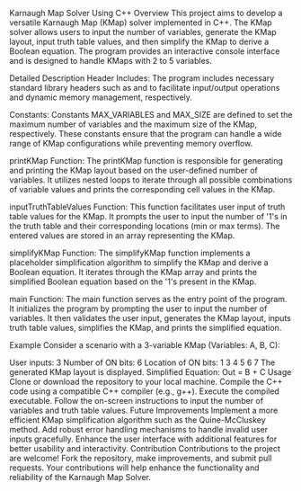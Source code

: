 Karnaugh Map Solver Using C++
Overview
This project aims to develop a versatile Karnaugh Map (KMap) solver implemented in C++. The KMap solver allows users to input the number of variables, generate the KMap layout, input truth table values, and then simplify the KMap to derive a Boolean equation. The program provides an interactive console interface and is designed to handle KMaps with 2 to 5 variables.

Detailed Description
Header Includes: The program includes necessary standard library headers such as <iostream> and <vector> to facilitate input/output operations and dynamic memory management, respectively.

Constants: Constants MAX_VARIABLES and MAX_SIZE are defined to set the maximum number of variables and the maximum size of the KMap, respectively. These constants ensure that the program can handle a wide range of KMap configurations while preventing memory overflow.

printKMap Function: The printKMap function is responsible for generating and printing the KMap layout based on the user-defined number of variables. It utilizes nested loops to iterate through all possible combinations of variable values and prints the corresponding cell values in the KMap.

inputTruthTableValues Function: This function facilitates user input of truth table values for the KMap. It prompts the user to input the number of '1's in the truth table and their corresponding locations (min or max terms). The entered values are stored in an array representing the KMap.

simplifyKMap Function: The simplifyKMap function implements a placeholder simplification algorithm to simplify the KMap and derive a Boolean equation. It iterates through the KMap array and prints the simplified Boolean equation based on the '1's present in the KMap.

main Function: The main function serves as the entry point of the program. It initializes the program by prompting the user to input the number of variables. It then validates the user input, generates the KMap layout, inputs truth table values, simplifies the KMap, and prints the simplified equation.

Example
Consider a scenario with a 3-variable KMap (Variables: A, B, C):

User inputs: 3
Number of ON bits: 6
Location of ON bits: 1 3 4 5 6 7
The generated KMap layout is displayed.
Simplified Equation: Out = B + C
Usage
Clone or download the repository to your local machine.
Compile the C++ code using a compatible C++ compiler (e.g., g++).
Execute the compiled executable.
Follow the on-screen instructions to input the number of variables and truth table values.
Future Improvements
Implement a more efficient KMap simplification algorithm such as the Quine-McCluskey method.
Add robust error handling mechanisms to handle invalid user inputs gracefully.
Enhance the user interface with additional features for better usability and interactivity.
Contribution
Contributions to the project are welcome! Fork the repository, make improvements, and submit pull requests. Your contributions will help enhance the functionality and reliability of the Karnaugh Map Solver.
